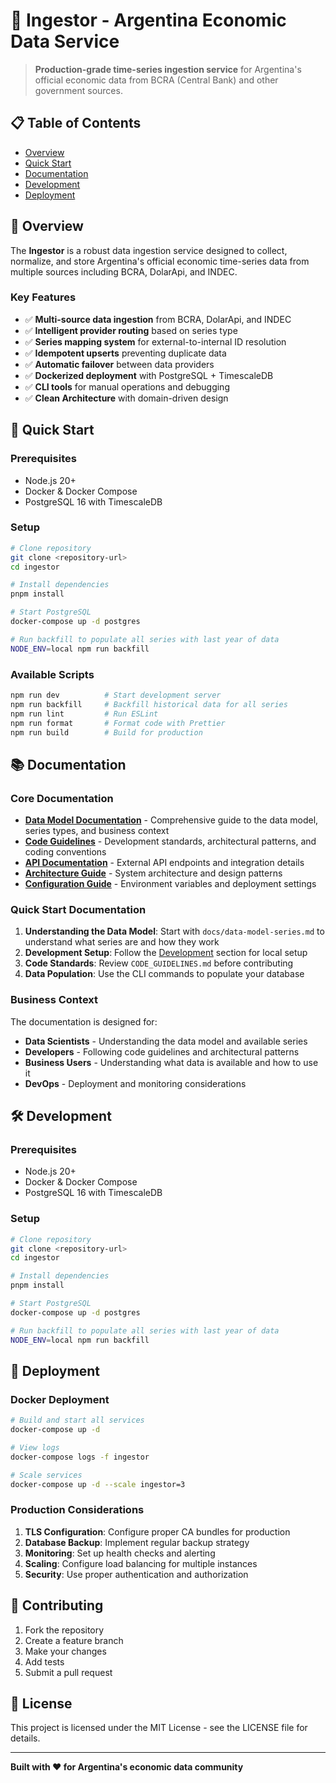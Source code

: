 # 🏦 Ingestor - Argentina Economic Data Service

> **Production-grade time-series ingestion service** for Argentina's official economic data from BCRA (Central Bank) and other government sources.

## 📋 Table of Contents

- [Overview](#overview)
- [Quick Start](#quick-start)
- [Documentation](#documentation)
- [Development](#development)
- [Deployment](#deployment)

## 🎯 Overview

The **Ingestor** is a robust data ingestion service designed to collect, normalize, and store Argentina's official economic time-series data from multiple sources including BCRA, DolarApi, and INDEC.

### Key Features

- ✅ **Multi-source data ingestion** from BCRA, DolarApi, and INDEC
- ✅ **Intelligent provider routing** based on series type
- ✅ **Series mapping system** for external-to-internal ID resolution
- ✅ **Idempotent upserts** preventing duplicate data
- ✅ **Automatic failover** between data providers
- ✅ **Dockerized deployment** with PostgreSQL + TimescaleDB
- ✅ **CLI tools** for manual operations and debugging
- ✅ **Clean Architecture** with domain-driven design

## 🚀 Quick Start

### Prerequisites

- Node.js 20+
- Docker & Docker Compose
- PostgreSQL 16 with TimescaleDB

### Setup

```bash
# Clone repository
git clone <repository-url>
cd ingestor

# Install dependencies
pnpm install

# Start PostgreSQL
docker-compose up -d postgres

# Run backfill to populate all series with last year of data
NODE_ENV=local npm run backfill
```

### Available Scripts

```bash
npm run dev          # Start development server
npm run backfill     # Backfill historical data for all series
npm run lint         # Run ESLint
npm run format       # Format code with Prettier
npm run build        # Build for production
```

## 📚 Documentation

### Core Documentation

- **[Data Model Documentation](docs/data-model-series.md)** - Comprehensive guide to the data model, series types, and business context
- **[Code Guidelines](CODE_GUIDELINES.md)** - Development standards, architectural patterns, and coding conventions
- **[API Documentation](docs/api-endpoints.md)** - External API endpoints and integration details
- **[Architecture Guide](docs/architecture.md)** - System architecture and design patterns
- **[Configuration Guide](docs/configuration.md)** - Environment variables and deployment settings

### Quick Start Documentation

1. **Understanding the Data Model**: Start with `docs/data-model-series.md` to understand what series are and how they work
2. **Development Setup**: Follow the [Development](#development) section for local setup
3. **Code Standards**: Review `CODE_GUIDELINES.md` before contributing
4. **Data Population**: Use the CLI commands to populate your database

### Business Context

The documentation is designed for:
- **Data Scientists** - Understanding the data model and available series
- **Developers** - Following code guidelines and architectural patterns
- **Business Users** - Understanding what data is available and how to use it
- **DevOps** - Deployment and monitoring considerations

## 🛠️ Development

### Prerequisites

- Node.js 20+
- Docker & Docker Compose
- PostgreSQL 16 with TimescaleDB

### Setup

```bash
# Clone repository
git clone <repository-url>
cd ingestor

# Install dependencies
pnpm install

# Start PostgreSQL
docker-compose up -d postgres

# Run backfill to populate all series with last year of data
NODE_ENV=local npm run backfill
```

## 🚢 Deployment

### Docker Deployment

```bash
# Build and start all services
docker-compose up -d

# View logs
docker-compose logs -f ingestor

# Scale services
docker-compose up -d --scale ingestor=3
```

### Production Considerations

1. **TLS Configuration**: Configure proper CA bundles for production
2. **Database Backup**: Implement regular backup strategy
3. **Monitoring**: Set up health checks and alerting
4. **Scaling**: Configure load balancing for multiple instances
5. **Security**: Use proper authentication and authorization

## 🤝 Contributing

1. Fork the repository
2. Create a feature branch
3. Make your changes
4. Add tests
5. Submit a pull request

## 📄 License

This project is licensed under the MIT License - see the LICENSE file for details.

---

**Built with ❤️ for Argentina's economic data community**
